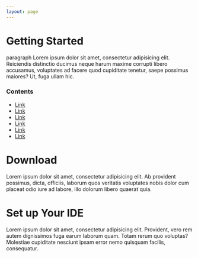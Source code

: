 ```yaml
---
layout: page
---
```


# Getting Started

paragraph Lorem ipsum dolor sit amet, consectetur adipisicing elit. Reiciendis distinctio ducimus neque harum maxime corrupti libero accusamus, voluptates ad facere quod cupiditate tenetur, saepe possimus maiores? Ut, fuga ullam hic.

### Contents

- [Link](https://www.google.com)
- [Link](https://www.google.com)
- [Link](https://www.google.com)
- [Link](https://www.google.com)
- [Link](https://www.google.com)
- [Link](https://www.google.com)

# Download

Lorem ipsum dolor sit amet, consectetur adipisicing elit. Ab provident possimus, dicta, officiis, laborum quos veritatis voluptates nobis dolor cum placeat odio iure ad labore, illo dolorum libero quaerat quia.

# Set up Your IDE

Lorem ipsum dolor sit amet, consectetur adipisicing elit. Provident, vero rem autem dignissimos fuga earum laborum quam. Totam rerum quo voluptas? Molestiae cupiditate nesciunt ipsam error nemo quisquam facilis, consequatur.

